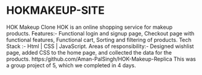# HOKMAKEUP-SITE
HOK Makeup Clone
HOK is an online shopping service for makeup products.
Features:-
Functional login and signup page, Checkout page with
functional features, Functional cart, Sorting and filtering of
products.
Tech Stack :- Html | CSS | JavaScript.
Areas of responsibility:-
Designed wishlist page, added CSS to the home page, and
collected the data for the products.
https:/github.com/Aman-PalSingh/HOK-Makeup-Replica
This was a group project of 5, which we completed in 4 days.
